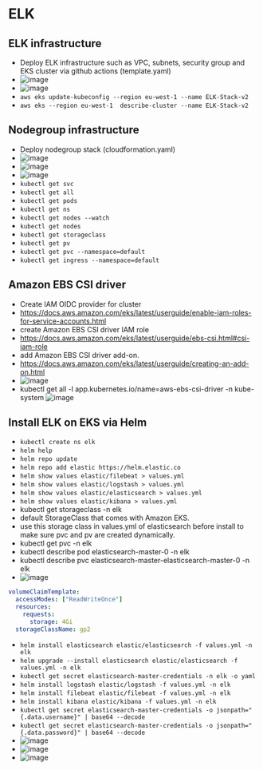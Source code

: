 # ELK

## ELK infrastructure

- Deploy ELK infrastructure such as VPC, subnets, security group and EKS cluster via github actions (template.yaml)
- ![image](https://github.com/user-attachments/assets/ffeef627-3f94-4bbf-a3fc-23d1ec865289)
- ![image](https://github.com/user-attachments/assets/af70e43d-719d-448e-864a-df6f540aedca)
- `aws eks update-kubeconfig --region eu-west-1 --name ELK-Stack-v2`
- `aws eks --region eu-west-1  describe-cluster --name ELK-Stack-v2`

## Nodegroup infrastructure

- Deploy nodegroup stack (cloudformation.yaml)
- ![image](https://github.com/user-attachments/assets/954aff81-7ef9-4d85-abe1-6de55dce7774)
- ![image](https://github.com/user-attachments/assets/06d613fb-15cc-4d6b-9f86-66013707eeec)
- ![image](https://github.com/user-attachments/assets/b3f837a3-62b1-4a47-a5ed-5c5b17af9cd8)
- `kubectl get svc`
- `kubectl get all`
- `kubectl get pods`
- `kubectl get ns`
- `kubectl get nodes --watch`
- `kubectl get nodes`
- `kubectl get storageclass`
- `kubectl get pv`
- `kubectl get pvc --namespace=default`
- `kubectl get ingress --namespace=default`

## Amazon EBS CSI driver

- Create IAM OIDC provider for cluster
- https://docs.aws.amazon.com/eks/latest/userguide/enable-iam-roles-for-service-accounts.html
- create Amazon EBS CSI driver IAM role
- https://docs.aws.amazon.com/eks/latest/userguide/ebs-csi.html#csi-iam-role
- add Amazon EBS CSI driver add-on.
- https://docs.aws.amazon.com/eks/latest/userguide/creating-an-add-on.html
- ![image](https://github.com/user-attachments/assets/afe37cb8-2804-4ba9-b214-ef34610fd18e)
- kubectl get all -l app.kubernetes.io/name=aws-ebs-csi-driver -n kube-system
![image](https://github.com/user-attachments/assets/6e53f52b-36e4-47f1-9107-a184e05e72a0)

## Install ELK on EKS via Helm

- `kubectl create ns elk`
- `helm help`
- `helm repo update`
- `helm repo add elastic https://helm.elastic.co`
- `helm show values elastic/filebeat > values.yml`
- `helm show values elastic/logstash > values.yml`
- `helm show values elastic/elasticsearch > values.yml`
- `helm show values elastic/kibana > values.yml`
- kubectl get storageclass -n elk
- default StorageClass that comes with Amazon EKS.
- use this storage class in values.yml of elasticsearch before install to make sure pvc and pv are created dynamically. 
- kubectl get pvc -n elk
- kubectl describe pod elasticsearch-master-0 -n elk
- kubectl describe pvc elasticsearch-master-elasticsearch-master-0 -n elk
- ![image](https://github.com/user-attachments/assets/95e0cffc-fb1f-42ea-8bf5-4a3625713b2a)

```.yaml
volumeClaimTemplate:
  accessModes: ["ReadWriteOnce"]
  resources:
    requests:
      storage: 4Gi
  storageClassName: gp2
```

- `helm install elasticsearch elastic/elasticsearch -f values.yml -n elk`
- `helm upgrade --install elasticsearch elastic/elasticsearch -f values.yml -n elk`
- `kubectl get secret elasticsearch-master-credentials -n elk -o yaml`
- `helm install logstash elastic/logstash -f values.yml -n elk`
- `helm install filebeat elastic/filebeat -f values.yml -n elk`
- `helm install kibana elastic/kibana -f values.yml -n elk`
- `kubectl get secret elasticsearch-master-credentials -o jsonpath="{.data.username}" | base64 --decode`
- `kubectl get secret elasticsearch-master-credentials -o jsonpath="{.data.password}" | base64 --decode`
- ![image](https://github.com/user-attachments/assets/ce193588-e6d3-41d2-b638-50c4444d1437)
- ![image](https://github.com/user-attachments/assets/7e852f73-a80b-440f-a61c-b5e963ef6e3d)
- ![image](https://github.com/user-attachments/assets/efbad974-13ac-4d21-a0f2-ac9da67e8831)
